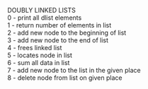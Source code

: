 DOUBLY LINKED LISTS <br />
0 - print all dlist elements <br />
1 - return number of elements in list <br />
2 - add new node to the beginning of list <br />
3 - add new node to the end of list <br />
4 - frees linked list <br />
5 - locates node in list <br />
6 - sum all data in list <br />
7 - add new node to the list in the given place <br />
8 - delete node from list on given place <br />
